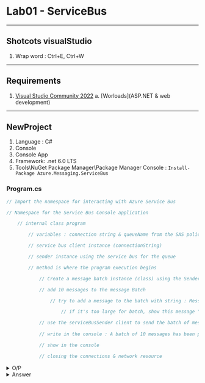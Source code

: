 # Lab01 - ServiceBus

---

## Shotcots visualStudio
1. Wrap word : Ctrl+E, Ctrl+W

---

## Requirements
1. [Visual Studio Community 2022](https://visualstudio.microsoft.com/thank-you-downloading-visual-studio/?sku=Community&channel=Release&version=VS2022&source=VSLandingPage&cid=2030&passive=false)
    a. [Worloads](ASP.NET & web development)

---

## NewProject
1. Language : C#
2. Console
3. Console App
4. Framework: .net 6.0 LTS
5. Tools\NuGet Package Manager\Package Manager Console :
`Install-Package Azure.Messaging.ServiceBus`

### Program.cs
````cs
// Import the namespace for interacting with Azure Service Bus

// Namespace for the Service Bus Console application

    // internal class program

        // variables : connection string & queueName from the SAS policy

        // service bus client instance (connectionString)

        // sender instance using the service bus for the queue

        // method is where the program execution begins

            // Create a message batch instance (class) using the Sender

            // add 10 messages to the message Batch

                // try to add a message to the batch with string : Message <number>

                    // if it's too large for batch, show this message "The message <n> is too large to fit in the batch"

            // use the serviceBusSender client to send the batch of messages to the service bus queue
            
            // write in the console : A batch of 10 messages has been published to the queue

            // show in the console

            // closing the connections & network resource
````

<details><summary>O/P</summary></details>
<details><summary>Answer</summary></details>
